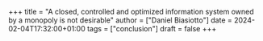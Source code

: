 +++
title = "A closed, controlled and optimized information system owned by a monopoly is not desirable"
author = ["Daniel Biasiotto"]
date = 2024-02-04T17:32:00+01:00
tags = ["conclusion"]
draft = false
+++
